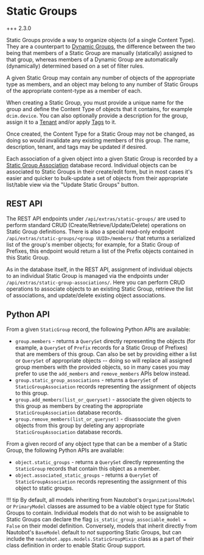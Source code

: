 # Static Groups

+++ 2.3.0

Static Groups provide a way to organize objects (of a single Content Type). They are a counterpart to [Dynamic Groups](dynamicgroup.md), the difference between the two being that members of a Static Group are manually (statically) assigned to that group, whereas members of a Dynamic Group are automatically (dynamically) determined based on a set of filter rules.

A given Static Group may contain any number of objects of the appropriate type as members, and an object may belong to any number of Static Groups of the appropriate content-type as a member of each.

When creating a Static Group, you must provide a unique name for the group and define the Content Type of objects that it contains, for example `dcim.device`. You can also optionally provide a description for the group, assign it to a [Tenant](../core-data-model/tenancy/tenant.md) and/or apply [Tags](tag.md) to it.

Once created, the Content Type for a Static Group may not be changed, as doing so would invalidate any existing members of this group. The name, description, tenant, and tags may be updated if desired.

Each association of a given object into a given Static Group is recorded by a [Static Group Association](staticgroupassociation.md) database record. Individual objects can be associated to Static Groups in their create/edit form, but in most cases it's easier and quicker to bulk-update a set of objects from their appropriate list/table view via the "Update Static Groups" button.

## REST API

The REST API endpoints under `/api/extras/static-groups/` are used to perform standard CRUD (Create/Retrieve/Update/Delete) operations on Static Group definitions. There is also a special read-only endpoint `/api/extras/static-groups/<group UUID>/members/` that returns a serialized list of the group's member objects; for example, for a Static Group of Prefixes, this endpoint would return a list of the Prefix objects contained in this Static Group.

As in the database itself, in the REST API, assignment of individual objects to an individual Static Group is managed via the endpoints under `/api/extras/static-group-associations/`. Here you can perform CRUD operations to associate objects to an existing Static Group, retrieve the list of associations, and update/delete existing object associations.

## Python API

From a given `StaticGroup` record, the following Python APIs are available:

* `group.members` - returns a `QuerySet` directly representing the objects (for example, a `QuerySet` of `Prefix` records for a Static Group of Prefixes) that are members of this group. Can also be set by providing either a list or `QuerySet` of appropriate objects -- doing so will replace all assigned group members with the provided objects, so in many cases you may prefer to use the `add_members` and `remove_members` APIs below instead.
* `group.static_group_associations` - returns a `QuerySet` of `StaticGroupAssociation` records representing the assignment of objects to this group.
* `group.add_members(list_or_queryset)` - associate the given objects to this group as members by creating the appropriate `StaticGroupAssociation` database records.
* `group.remove_members(list_or_queryset)` - disassociate the given objects from this group by deleting any appropriate `StaticGroupAssociation` database records.

From a given record of any object type that can be a member of a Static Group, the following Python APIs are available:

* `object.static_groups` - returns a `QuerySet` directly representing the `StaticGroup` records that contain this object as a member.
* `object.associated_static_groups` - returns a `QuerySet` of `StaticGroupAssociation` records representing the assignment of this object to static groups.

!!! tip
    By default, all models inheriting from Nautobot's `OrganizationalModel` or `PrimaryModel` classes are assumed to be a viable object type for Static Groups to contain. Individual models that do not wish to be assignable to Static Groups can declare the flag `is_static_group_associable_model = False` on their model definition. Conversely, models that inherit directly from Nautobot's `BaseModel` default to *not* supporting Static Groups, but can include the `nautobot.apps.models.StaticGroupMixin` class as a part of their class definition in order to enable Static Group support.
